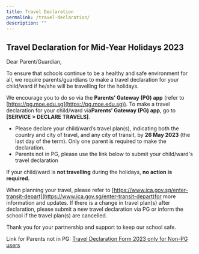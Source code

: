 ```yaml
---
title: Travel Declaration
permalink: /travel-declaration/
description: ""
---
```

Travel Declaration for Mid-Year Holidays 2023
-------

Dear Parent/Guardian,

To ensure that schools continue to be a healthy and safe environment for all, we require parents/guardians to make a travel declaration for your child/ward if he/she will be travelling for the holidays.

We encourage you to do so via the **Parents’ Gateway (PG) app** (refer to [https://pg.moe.edu.sg](https://pg.moe.edu.sg)). To make a travel declaration for your child/ward via**Parents’ Gateway (PG) app**, go to **[SERVICE > DECLARE TRAVELS]**. 

* Please declare your child/ward’s travel plan(s), indicating both the country and city of travel, and any city of transit, by **26 May 2023** (the last day of the term). Only one parent is required to make the declaration.  
* Parents not in PG, please use the link below to submit your child/ward's travel declaration 

If your child/ward is **not travelling** during the holidays, **no action is required.**

When planning your travel, please refer to [https://www.ica.gov.sg/enter-transit-depart](https://www.ica.gov.sg/enter-transit-depart)for more information and updates. If there is a change in travel plan(s) after declaration, please submit a new travel declaration via PG or inform the school if the travel plan(s) are cancelled. 

Thank you for your partnership and support to keep our school safe.



Link for Parents not in PG: [Travel Declaration Form 2023 only for Non-PG users](https://form.gov.sg/6461c57c1af9a80012cbb53d)